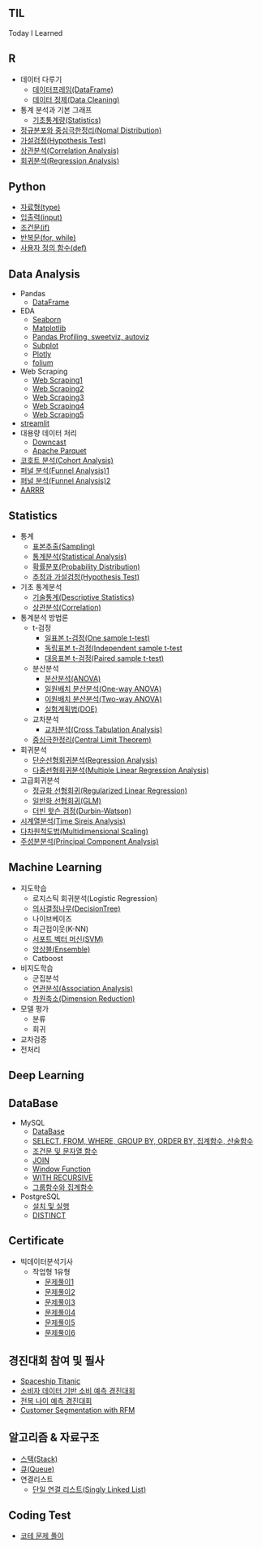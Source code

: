 ## TIL

Today I Learned

## R
- 데이터 다루기
  - [데이터프레임(DataFrame)](https://github.com/soondong2/TIL/blob/main/R/Dataframe.md)
  - [데이터 정제(Data Cleaning)](https://github.com/soondong2/TIL/blob/main/R/Cleaning.md)
- 통계 분석과 기본 그래프  
  - [기초통계량(Statistics)](https://github.com/soondong2/TIL/blob/main/R/Statistics.md)
- [정규분포와 중심극한정리(Nomal Distribution)](https://github.com/soondong2/TIL/blob/main/R/Nomal%20Distribution.md)
- [가설검정(Hypothesis Test)](https://github.com/soondong2/TIL/blob/main/R/Hypothesis%20Test.md)
- [상관분석(Correlation Analysis)](https://github.com/soondong2/TIL/blob/main/R/Correlation%20Analysis.md)
- [회귀분석(Regression Analysis)](https://github.com/soondong2/TIL/blob/main/R/Regression%20Analysis.md)

## Python
 - [자료형(type)](https://github.com/soondong2/TIL/blob/main/Python/type.md)
 - [입출력(input)](https://github.com/soondong2/TIL/blob/main/Python/input.md)
 - [조건문(if)](https://github.com/soondong2/TIL/blob/main/Python/if.md)
 - [반복문(for, while)](https://github.com/soondong2/TIL/blob/main/Python/for%2C%20while.md)
 - [사용자 정의 함수(def)](https://github.com/soondong2/TIL/blob/main/Python/def.md)

## Data Analysis
- Pandas
  - [DataFrame](https://github.com/soondong2/TIL/blob/main/Data%20Analysis/Pandas.md)
- EDA
  - [Seaborn](https://github.com/soondong2/TIL/blob/main/Data%20Analysis/Seaborn.md)
  - [Matplotlib](https://github.com/soondong2/TIL/blob/main/Data%20Analysis/Matplotlib.md)
  - [Pandas Profiling, sweetviz, autoviz](https://github.com/soondong2/TIL/blob/main/Data%20Analysis/Pandas%20Profiling%2C%20sweetviz%2C%20autoviz.md)
  - [Subplot](https://github.com/soondong2/TIL/blob/main/Data%20Analysis/EDA1.md)
  - [Plotly](https://github.com/soondong2/TIL/blob/main/Data%20Analysis/Plotly.md)
  - [folium](https://github.com/soondong2/TIL/blob/main/Data%20Analysis/folium.md)
- Web Scraping
  - [Web Scraping1](https://github.com/soondong2/TIL/blob/main/Data%20Analysis/Web%20scraping1.md)
  - [Web Scraping2](https://github.com/soondong2/TIL/blob/main/Data%20Analysis/Web%20Scraping2.md)
  - [Web Scraping3](https://github.com/soondong2/TIL/blob/main/Data%20Analysis/Web%20Scraping3.md)
  - [Web Scraping4](https://github.com/soondong2/TIL/blob/main/Data%20Analysis/Web%20Scraping4.md)
  - [Web Scraping5](https://github.com/soondong2/TIL/blob/main/Data%20Analysis/Web%20Scraping5.md)
- [streamlit](https://github.com/soondong2/TIL/blob/main/Data%20Analysis/streamlit.md)
- 대용량 데이터 처리
  - [Downcast](https://github.com/soondong2/TIL/blob/main/Data%20Analysis/Downcast.md)
  - [Apache Parquet](https://github.com/soondong2/TIL/blob/main/Data%20Analysis/Apache%20Parquet.md)
- [코호트 분석(Cohort Analysis)](https://github.com/soondong2/TIL/blob/main/Data%20Analysis/%EC%BD%94%ED%98%B8%ED%8A%B8%EB%B6%84%EC%84%9D(Cohort_Analysis).ipynb)
- [퍼널 분석(Funnel Analysis)1](https://github.com/soondong2/TIL/blob/main/Data%20Analysis/%ED%8D%BC%EB%84%90%20%EB%B6%84%EC%84%9D(Funnel%20Analysis).ipynb)
- [퍼널 분석(Funnel Analysis)2](https://github.com/soondong2/TIL/blob/main/Data%20Analysis/%ED%8D%BC%EB%84%90%20%EB%B6%84%EC%84%9D(Funnel%20Analysis)_2.ipynb)
- [AARRR](https://github.com/soondong2/TIL/blob/main/Data%20Analysis/AARRR.md)
## Statistics
- 통계
  - [표본추출(Sampling)](https://github.com/soondong2/TIL/blob/main/Statistics/Sampling.md)
  - [통계분석(Statistical Analysis)](https://github.com/soondong2/TIL/blob/main/Statistics/Statistical%20Analysis.md)
  - [확률분포(Probability Distribution)](https://github.com/soondong2/TIL/blob/main/Statistics/Probability%20Distribution.md)
  - [추정과 가설검정(Hypothesis Test)](https://github.com/soondong2/TIL/blob/main/Statistics/Hypothesis%20Test.md)
- 기초 통계분석
  - [기술통계(Descriptive Statistics)](https://github.com/soondong2/TIL/blob/main/Statistics/Descriptive%20Statistics.md)
  - [상관분석(Correlation)](https://github.com/soondong2/TIL/blob/main/Statistics/Correlation%20Analysis.md)
- 통계분석 방법론
  - t-검정
    - [일표본 t-검정(One sample t-test)](https://github.com/soondong2/TIL/blob/main/Statistics/One%20sample%20t-test.md)
    - [독립표본 t-검정(Independent sample t-test](https://github.com/soondong2/TIL/blob/main/Statistics/Independent%20sample%20t-test.md)
    - [대응표본 t-검정(Paired sample t-test)](https://github.com/soondong2/TIL/blob/main/Statistics/Paired%20sample%20t-test.md)
  - 분산분석
    - [분산분석(ANOVA)](https://github.com/soondong2/TIL/blob/main/Statistics/ANOVA.md)
    - [일원배치 분산분석(One-way ANOVA)](https://github.com/soondong2/TIL/blob/main/Statistics/One-way%20ANOVA.md)
    - [이원배치 분산분석(Two-way ANOVA)](https://github.com/soondong2/TIL/blob/main/Statistics/Tow-way%20ANOVA.md)
    - [실험계획법(DOE)](https://github.com/soondong2/TIL/blob/main/Statistics/DOE.md)
  - 교차분석
    - [교차분석(Cross Tabulation Analysis)](https://github.com/soondong2/TIL/blob/main/Statistics/Cross%20Tabulation%20Analysis.md)
  - [중심극한정리(Central Limit Theorem)](https://github.com/soondong2/TIL/blob/main/Statistics/Central%20Limit%20Theorem.md)
- 회귀분석
  - [단순선형회귀분석(Regression Analysis)](https://github.com/soondong2/TIL/blob/main/Statistics/Regression%20Analysis.md)
  - [다중선형회귀분석(Multiple Linear Regression Analysis)](https://github.com/soondong2/TIL/blob/main/Statistics/Multiple%20Linear%20Regression%20Analysis.md)
- 고급회귀분석
  - [정규화 선형회귀(Regularized Linear Regression)](https://github.com/soondong2/TIL/blob/main/Statistics/Regularized%20Linear%20Regression.md)
  - [일반화 선형회귀(GLM)](https://github.com/soondong2/TIL/blob/main/Statistics/Generalized%20Linear%20Regression.md)
  - [더빈 왓슨 검정(Durbin-Watson)](https://github.com/soondong2/TIL/blob/main/Statistics/Durbin%20Watson.md)
- [시계열분석(Time Sireis Analysis)](https://github.com/soondong2/TIL/blob/main/Statistics/Time%20Series%20Analysis.md)
- [다차원척도법(Multidimensional Scaling)](https://github.com/soondong2/TIL/blob/main/Statistics/Multidimensional%20Scaling.md)
- [주성분분석(Principal Component Analysis)]()

## Machine Learning
- 지도학습
  - 로지스틱 회귀분석(Logistic Regression)
  - [의사결정나무(DecisionTree)](https://github.com/soondong2/TIL/blob/main/ML/Decision%20Tree.ipynb)
  - 나이브베이즈
  - 최근접이웃(K-NN)
  - [서포트 벡터 머신(SVM)](https://github.com/soondong2/TIL/blob/main/ML/SVM.ipynb)
  - [앙상블(Ensemble)](https://github.com/soondong2/TIL/blob/main/ML/Ensemble.ipynb)
  - Catboost
- 비지도학습 
  - 군집분석
  - [연관분석(Association Analysis)](https://github.com/soondong2/TIL/blob/main/ML/Association%20Analysis.ipynb)
  - [차원축소(Dimension Reduction)](https://github.com/soondong2/TIL/blob/main/ML/Dimension%20Reduction.ipynb)
- 모델 평가
    - 분류
    - 회귀
- 교차검증
- 전처리

## Deep Learning

## DataBase
- MySQL
  - [DataBase](https://github.com/soondong2/TIL/blob/main/SQL/Database.md)
  - [SELECT, FROM, WHERE, GROUP BY, ORDER BY, 집계함수, 산술함수](https://github.com/soondong2/TIL/blob/main/MySQL/SELECT,%20FROM,%20WHERE,%20GROUP%20BY,%20ORDER%20BY,%20%EC%A7%91%EA%B3%84%ED%95%A8%EC%88%98,%20%EC%82%B0%EC%88%A0%ED%95%A8%EC%88%98.md)
  - [조건문 및 문자열 함수](https://github.com/soondong2/TIL/blob/main/MySQL/%EC%A1%B0%EA%B1%B4%EB%AC%B8%20%EB%B0%8F%20%EB%AC%B8%EC%9E%90%EC%97%B4%20%ED%95%A8%EC%88%98.md)
  - [JOIN](https://github.com/soondong2/TIL/blob/main/MySQL/JOIN.md)
  - [Window Function](https://github.com/soondong2/TIL/blob/main/MySQL/Window%20Function.md)
  - [WITH RECURSIVE](https://github.com/soondong2/TIL/blob/main/MySQL/WITH%20RECURSIVE.md)
  - [그룹함수와 집계함수](https://github.com/soondong2/TIL/blob/main/MySQL/%EA%B7%B8%EB%A3%B9%ED%95%A8%EC%88%98%EC%99%80%20%EC%A7%91%EA%B3%84%ED%95%A8%EC%88%98.md)
- PostgreSQL
  - [설치 및 실행](https://github.com/soondong2/TIL/blob/main/PostgreSQL/%EC%84%A4%EC%B9%98%20%EB%B0%8F%20%EC%8B%A4%ED%96%89.md)
  - [DISTINCT](https://github.com/soondong2/TIL/blob/main/PostgreSQL/DISTINCT.md)
  
## Certificate
- 빅데이터분석기사
  - 작업형 1유형
    - [문제풀이1](https://github.com/soondong2/TIL/blob/main/%EB%B9%85%EB%8D%B0%EC%9D%B4%ED%84%B0%EB%B6%84%EC%84%9D%EA%B8%B0%EC%82%AC/question1.md)
    - [문제풀이2](https://github.com/soondong2/TIL/blob/main/%EB%B9%85%EB%8D%B0%EC%9D%B4%ED%84%B0%EB%B6%84%EC%84%9D%EA%B8%B0%EC%82%AC/question2.md)
    - [문제풀이3](https://github.com/soondong2/TIL/blob/main/%EB%B9%85%EB%8D%B0%EC%9D%B4%ED%84%B0%EB%B6%84%EC%84%9D%EA%B8%B0%EC%82%AC/question3.md)
    - [문제풀이4](https://github.com/soondong2/TIL/blob/main/%EB%B9%85%EB%8D%B0%EC%9D%B4%ED%84%B0%EB%B6%84%EC%84%9D%EA%B8%B0%EC%82%AC/question4.md)
    - [문제풀이5](https://github.com/soondong2/TIL/blob/main/%EB%B9%85%EB%8D%B0%EC%9D%B4%ED%84%B0%EB%B6%84%EC%84%9D%EA%B8%B0%EC%82%AC/question5.md)
    - [문제풀이6](https://github.com/soondong2/TIL/blob/main/%EB%B9%85%EB%8D%B0%EC%9D%B4%ED%84%B0%EB%B6%84%EC%84%9D%EA%B8%B0%EC%82%AC/question6.md)

## 경진대회 참여 및 필사
- [Spaceship Titanic](https://github.com/soondong2/TIL/blob/main/Competition%20%26%20%ED%95%84%EC%82%AC/Spaceship%20Titanic.ipynb)
- [소비자 데이터 기반 소비 예측 경진대회](https://github.com/soondong2/TIL/blob/main/Competition%20%26%20%ED%95%84%EC%82%AC/%EC%86%8C%EB%B9%84%EC%9E%90%20%EB%8D%B0%EC%9D%B4%ED%84%B0%20%EA%B8%B0%EB%B0%98%20%EC%86%8C%EB%B9%84%20%EC%98%88%EC%B8%A1%20%EA%B2%BD%EC%A7%84%EB%8C%80%ED%9A%8C%20.ipynb)
- [전복 나이 예측 경진대회](https://github.com/soondong2/TIL/blob/main/Competition%20%26%20%ED%95%84%EC%82%AC/%EC%A0%84%EB%B3%B5%20%EB%82%98%EC%9D%B4%20%EC%98%88%EC%B8%A1%20%EA%B2%BD%EC%A7%84%20%EB%8C%80%ED%9A%8C.ipynb)
- [Customer Segmentation with RFM](https://github.com/soondong2/TIL/blob/main/Competition%20%26%20%ED%95%84%EC%82%AC/Customer%20Segmentation%20with%20RFM.ipynb)

## 알고리즘 & 자료구조
- [스택(Stack)](https://github.com/soondong2/TIL/blob/main/%EC%95%8C%EA%B3%A0%EB%A6%AC%EC%A6%98%20%26%20%EC%9E%90%EB%A3%8C%EA%B5%AC%EC%A1%B0/Stack.md)
- [큐(Queue)](https://github.com/soondong2/TIL/blob/main/%EC%95%8C%EA%B3%A0%EB%A6%AC%EC%A6%98%20%26%20%EC%9E%90%EB%A3%8C%EA%B5%AC%EC%A1%B0/Queue.md)
- 연결리스트
  - [단일 연결 리스트(Singly Linked List)](https://github.com/soondong2/TIL/blob/main/%EC%95%8C%EA%B3%A0%EB%A6%AC%EC%A6%98%20%26%20%EC%9E%90%EB%A3%8C%EA%B5%AC%EC%A1%B0/Singly%20Linked%20List.md)
  
## Coding Test
- [코테 문제 풀이](https://github.com/soondong2/TIL/tree/main/Coding%20Test)
